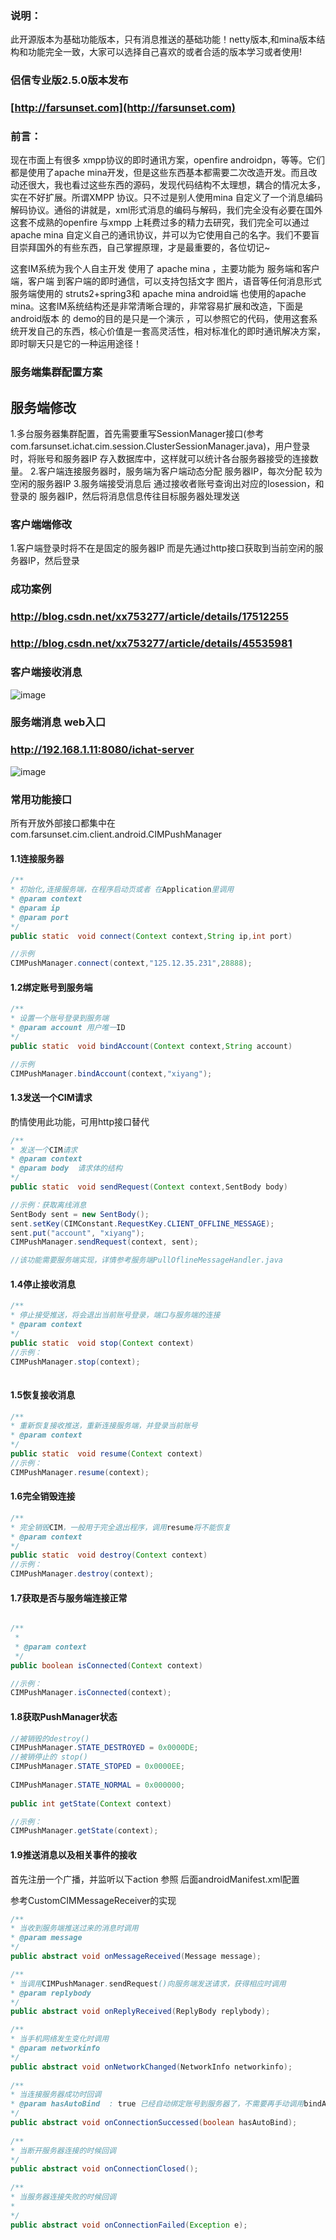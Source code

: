 ### 说明：
此开源版本为基础功能版本，只有消息推送的基础功能！netty版本,和mina版本结构和功能完全一致，大家可以选择自己喜欢的或者合适的版本学习或者使用!

### 侣信专业版2.5.0版本发布 
### [http://farsunset.com](http://farsunset.com)
 

### 前言：

   现在市面上有很多 xmpp协议的即时通讯方案，openfire androidpn，等等。它们都是使用了apache mina开发，但是这些东西基本都需要二次改造开发。而且改动还很大，我也看过这些东西的源码，发现代码结构不太理想，耦合的情况太多，实在不好扩展。所谓XMPP 协议。只不过是别人使用mina 自定义了一个消息编码解码协议。通俗的讲就是，xml形式消息的编码与解码，我们完全没有必要在国外这套不成熟的openfire 与xmpp 上耗费过多的精力去研究，我们完全可以通过apache mina 自定义自己的通讯协议，并可以为它使用自己的名字。我们不要盲目崇拜国外的有些东西，自己掌握原理，才是最重要的，各位切记~

   这套IM系统为我个人自主开发 使用了 apache mina ，主要功能为 服务端和客户端，客户端 到客户端的即时通信，可以支持包括文字 图片，语音等任何消息形式 服务端使用的 struts2+spring3和 apache mina android端 也使用的apache mina。这套IM系统结构还是非常清晰合理的，非常容易扩展和改造，下面是android版本 的 demo的目的是只是一个演示 ，可以参照它的代码，使用这套系统开发自己的东西，核心价值是一套高灵活性，相对标准化的即时通讯解决方案，即时聊天只是它的一种运用途径！


### 服务端集群配置方案
## 服务端修改
1.多台服务器集群配置，首先需要重写SessionManager接口(参考com.farsunset.ichat.cim.session.ClusterSessionManager.java)，用户登录时，将账号和服务器IP 存入数据库中，这样就可以统计各台服务器接受的连接数量。
2.客户端连接服务器时，服务端为客户端动态分配 服务器IP，每次分配 较为空闲的服务器IP
3.服务端接受消息后 通过接收者账号查询出对应的Iosession，和 登录的 服务器IP，然后将消息信息传往目标服务器处理发送


### 客户端端修改
1.客户端登录时将不在是固定的服务器IP 而是先通过http接口获取到当前空闲的服务器IP，然后登录
     
### 成功案例
### http://blog.csdn.net/xx753277/article/details/17512255
### http://blog.csdn.net/xx753277/article/details/45535981

 
 

### 客户端接收消息
![image](http://staticres.oss-cn-hangzhou.aliyuncs.com/cim-android_client.png)

### 服务端消息 web入口
### http://192.168.1.11:8080/ichat-server

![image](http://staticres.oss-cn-hangzhou.aliyuncs.com/cim-server.png)



### 常用功能接口
所有开放外部接口都集中在
com.farsunset.cim.client.android.CIMPushManager


#### 1.1连接服务器
```java
/**
* 初始化,连接服务端，在程序启动页或者 在Application里调用
* @param context
* @param ip
* @param port
*/
public static  void connect(Context context,String ip,int port)

//示例
CIMPushManager.connect(context,"125.12.35.231",28888);

```

#### 1.2绑定账号到服务端
```java
/**
* 设置一个账号登录到服务端
* @param account 用户唯一ID
*/
public static  void bindAccount(Context context,String account)

//示例
CIMPushManager.bindAccount(context,"xiyang");


```

#### 1.3发送一个CIM请求

 酌情使用此功能，可用http接口替代
```java
/**
* 发送一个CIM请求
* @param context 
* @param body  请求体的结构
*/
public static  void sendRequest(Context context,SentBody body)

//示例：获取离线消息
SentBody sent = new SentBody();
sent.setKey(CIMConstant.RequestKey.CLIENT_OFFLINE_MESSAGE);
sent.put("account", "xiyang");
CIMPushManager.sendRequest(context, sent);

//该功能需要服务端实现，详情参考服务端PullOflineMessageHandler.java

```

#### 1.4停止接收消息
```java  
/**
* 停止接受推送，将会退出当前账号登录，端口与服务端的连接
* @param context
*/
public static  void stop(Context context)
//示例：
CIMPushManager.stop(context);    
      
```
#### 1.5恢复接收消息
```java
/**
* 重新恢复接收推送，重新连接服务端，并登录当前账号
* @param context
*/
public static  void resume(Context context)
//示例：
CIMPushManager.resume(context);    
```


#### 1.6完全销毁连接
```java
/**
* 完全销毁CIM，一般用于完全退出程序，调用resume将不能恢复
* @param context
*/
public static  void destroy(Context context)
//示例：
CIMPushManager.destroy(context);    


```
#### 1.7获取是否与服务端连接正常
```java

/**
 *  
 * @param context
 */
public boolean isConnected(Context context)   

//示例：
CIMPushManager.isConnected(context);   
```

#### 1.8获取PushManager状态
```java
//被销毁的destroy()
CIMPushManager.STATE_DESTROYED = 0x0000DE;
//被销停止的 stop()
CIMPushManager.STATE_STOPED = 0x0000EE;
	
CIMPushManager.STATE_NORMAL = 0x000000;
	
public int getState(Context context)   

//示例：
CIMPushManager.getState(context);   
```

#### 1.9推送消息以及相关事件的接收

首先注册一个广播，并监听以下action 参照 后面androidManifest.xml配置

参考CustomCIMMessageReceiver的实现
```java
/**
* 当收到服务端推送过来的消息时调用
* @param message
*/
public abstract void onMessageReceived(Message message);

/**
* 当调用CIMPushManager.sendRequest()向服务端发送请求，获得相应时调用
* @param replybody
*/
public abstract void onReplyReceived(ReplyBody replybody);

/**
* 当手机网络发生变化时调用
* @param networkinfo
*/
public abstract void onNetworkChanged(NetworkInfo networkinfo);
    
/**
* 当连接服务器成功时回调
* @param hasAutoBind  : true 已经自动绑定账号到服务器了，不需要再手动调用bindAccount
*/
public abstract void onConnectionSuccessed(boolean hasAutoBind);
    
/**
* 当断开服务器连接的时候回调
*/
public abstract void onConnectionClosed();
    
/**
* 当服务器连接失败的时候回调
* 
*/
public abstract void onConnectionFailed(Exception e);
```